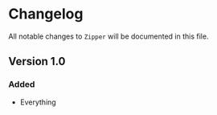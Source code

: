 # Changelog

All notable changes to `Zipper` will be documented in this file.

## Version 1.0

### Added
- Everything
